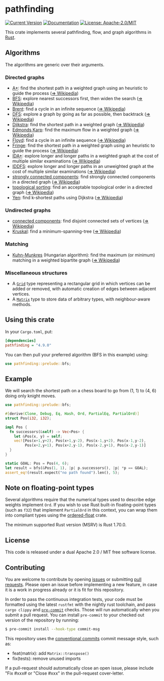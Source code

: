 # pathfinding

[![Current Version](https://img.shields.io/crates/v/pathfinding.svg)](https://crates.io/crates/pathfinding)
[![Documentation](https://docs.rs/pathfinding/badge.svg)](https://docs.rs/pathfinding)
[![License: Apache-2.0/MIT](https://img.shields.io/crates/l/pathfinding.svg)](#license)

This crate implements several pathfinding, flow, and graph algorithms in [Rust][Rust].

## Algorithms

The algorithms are generic over their arguments.

### Directed graphs

- [A*](directed/astar/index.html): find the shortest path in a weighted graph using an heuristic to guide the process ([⇒ Wikipedia][A*])
- [BFS](directed/bfs): explore nearest successors first, then widen the search ([⇒ Wikipedia][BFS])
- [Brent](directed/cycle_detection/index.html): find a cycle in an infinite sequence ([⇒ Wikipedia][Brent])
- [DFS](directed/dfs/index.html): explore a graph by going as far as possible, then backtrack ([⇒ Wikipedia][DFS])
- [Dijkstra](directed/dijkstra/index.html): find the shortest path in a weighted graph ([⇒ Wikipedia][Dijkstra])
- [Edmonds Karp](directed/edmonds_karp/index.html): find the maximum flow in a weighted graph ([⇒ Wikipedia][Edmonds Karp])
- [Floyd](directed/cycle_detection/index.html): find a cycle in an infinite sequence ([⇒ Wikipedia][Floyd])
- [Fringe](directed/fringe/index.html): find the shortest path in a weighted graph using an heuristic to guide the process ([⇒ Wikipedia][Fringe])
- [IDA*](directed/idastar/index.html): explore longer and longer paths in a weighted graph at the cost of multiple similar examinations ([⇒ Wikipedia][IDA*])
- [IDDFS](directed/iddfs/index.html): explore longer and longer paths in an unweighted graph at the cost of multiple similar examinations ([⇒ Wikipedia][IDDFS])
- [strongly connected components](directed/strongly_connected_components/index.html): find strongly connected components in a directed graph ([⇒ Wikipedia][Strongly connected components])
- [topological sorting](directed/topological_sort/index.html): find an acceptable topological order in a directed graph ([⇒ Wikipedia][Topological sorting])
- [Yen](directed/yen/index.html): find k-shortest paths using Dijkstra ([⇒ Wikipedia][Yen])

### Undirected graphs

- [connected components](undirected/connected_components/index.html): find disjoint connected sets of vertices ([⇒ Wikipedia][Connected components])
- [Kruskal](undirected/kruskal/index.html): find a minimum-spanning-tree ([⇒ Wikipedia][Kruskal])

### Matching

- [Kuhn-Munkres](kuhn_munkres/index.html) (Hungarian algorithm): find the maximum (or minimum) matching in a weighted bipartite graph ([⇒ Wikipedia][Kuhn-Munkres])

### Miscellaneous structures

- A [`Grid`](grid/index.html) type representing a rectangular grid in which vertices can be added or removed, with automatic creation of edges between adjacent vertices.
- A [`Matrix`](matrix/index.html) type to store data of arbitrary types, with neighbour-aware methods.

## Using this crate

In your `Cargo.toml`, put:

``` ini
[dependencies]
pathfinding = "4.9.0"
```

You can then pull your preferred algorithm (BFS in this example) using:

``` rust
use pathfinding::prelude::bfs;
```

## Example

We will search the shortest path on a chess board to go from (1, 1) to (4, 6) doing only knight
moves.

``` rust
use pathfinding::prelude::bfs;

#[derive(Clone, Debug, Eq, Hash, Ord, PartialEq, PartialOrd)]
struct Pos(i32, i32);

impl Pos {
  fn successors(&self) -> Vec<Pos> {
    let &Pos(x, y) = self;
    vec![Pos(x+1,y+2), Pos(x+1,y-2), Pos(x-1,y+2), Pos(x-1,y-2),
         Pos(x+2,y+1), Pos(x+2,y-1), Pos(x-2,y+1), Pos(x-2,y-1)]
  }
}

static GOAL: Pos = Pos(4, 6);
let result = bfs(&Pos(1, 1), |p| p.successors(), |p| *p == GOAL);
assert_eq!(result.expect("no path found").len(), 5);
```

## Note on floating-point types

Several algorithms require that the numerical types used to describe
edge weights implement `Ord`. If you wish to use Rust built-in
floating-point types (such as `f32`) that implement `PartialOrd`
in this context, you can wrap them into compliant types using the
[ordered-float](https://crates.io/crates/ordered-float) crate.

The minimum supported Rust version (MSRV) is Rust 1.70.0.

## License

This code is released under a dual Apache 2.0 / MIT free software license.

## Contributing

You are welcome to contribute by opening [issues](https://github.com/evenfurther/pathfinding/issues)
or submitting [pull requests](https://github.com/evenfurther/pathfinding/pulls). Please open an issue
before implementing a new feature, in case it is a work in progress already or it is fit for this
repository.

In order to pass the continuous integration tests, your code must be formatted using the latest
`rustfmt` with the nightly rust toolchain, and pass `cargo clippy` and [`pre-commit`](https://pre-commit.com/) checks.
Those will run automatically when you submit a pull request. You can install `pre-commit` to your
checked out version of the repository by running:

```bash
$ pre-commit install --hook-type commit-msg
```

This repository uses the [conventional commits](https://www.conventionalcommits.org/en/v1.0.0/) commit message style, such as:

- feat(matrix): add `Matrix::transpose()`
- fix(tests): remove unused imports

If a pull-request should automatically close an open issue, please
include "Fix #xxx# or "Close #xxx" in the pull-request cover-letter.

[A*]: https://en.wikipedia.org/wiki/A*_search_algorithm
[BFS]: https://en.wikipedia.org/wiki/Breadth-first_search
[Brent]: https://en.wikipedia.org/wiki/Cycle_detection#Brent's_algorithm
[Connected components]: https://en.wikipedia.org/wiki/Connected_component_(graph_theory)
[DFS]: https://en.wikipedia.org/wiki/Depth-first_search
[Dijkstra]: https://en.wikipedia.org/wiki/Dijkstra's_algorithm
[Edmonds Karp]: https://en.wikipedia.org/wiki/Edmonds–Karp_algorithm
[Floyd]: https://en.wikipedia.org/wiki/Cycle_detection#Floyd's_tortoise_and_hare
[Fringe]: https://en.wikipedia.org/wiki/Fringe_search
[Kruskal]: https://en.wikipedia.org/wiki/Kruskal's_algorithm
[IDA*]: https://en.wikipedia.org/wiki/Iterative_deepening_A*
[IDDFS]: https://en.wikipedia.org/wiki/Iterative_deepening_depth-first_search
[Kuhn-Munkres]: https://en.wikipedia.org/wiki/Hungarian_algorithm
[Rust]: https://rust-lang.org/
[Strongly connected components]: https://en.wikipedia.org/wiki/Strongly_connected_component
[Topological sorting]: https://en.wikipedia.org/wiki/Topological_sorting
[Yen]: https://en.wikipedia.org/wiki/Yen's_algorithm
